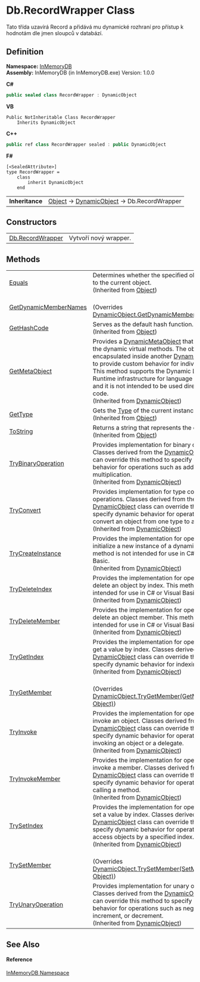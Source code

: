 # Db.RecordWrapper Class


Tato třída uzavírá Record a přidává mu dynamické rozhraní pro přístup k hodnotám dle jmen sloupců v databází.



## Definition
**Namespace:** <a href="https://gitlab.mff.cuni.cz/teaching/nprg031/2022-summer/student-telcerj/-/tree/master/InMemoryDB/Help/044e8d7f-0f94-a8b4-bd65-529f6359fdf7">InMemoryDB</a>  
**Assembly:** InMemoryDB (in InMemoryDB.exe) Version: 1.0.0

**C#**
``` C#
public sealed class RecordWrapper : DynamicObject
```
**VB**
``` VB
Public NotInheritable Class RecordWrapper
	Inherits DynamicObject
```
**C++**
``` C++
public ref class RecordWrapper sealed : public DynamicObject
```
**F#**
``` F#
[<SealedAttribute>]
type RecordWrapper = 
    class
        inherit DynamicObject
    end
```

<table><tr><td><strong>Inheritance</strong></td><td><a href="https://gitlab.mff.cuni.cz/teaching/nprg031/2022-summer/student-telcerj/-/tree/master/InMemoryDB/Help/https://learn.microsoft.com/dotnet/api/system.object" target="_blank" rel="noopener noreferrer">Object</a>  →  <a href="https://gitlab.mff.cuni.cz/teaching/nprg031/2022-summer/student-telcerj/-/tree/master/InMemoryDB/Help/https://learn.microsoft.com/dotnet/api/system.dynamic.dynamicobject" target="_blank" rel="noopener noreferrer">DynamicObject</a>  →  Db.RecordWrapper</td></tr>
</table>



## Constructors
<table>
<tr>
<td><a href="https://gitlab.mff.cuni.cz/teaching/nprg031/2022-summer/student-telcerj/-/tree/master/InMemoryDB/Help/478e79c1-235a-88dc-895c-0030f9454167">Db.RecordWrapper</a></td>
<td>Vytvoří nový wrapper.</td></tr>
</table>

## Methods
<table>
<tr>
<td><a href="https://gitlab.mff.cuni.cz/teaching/nprg031/2022-summer/student-telcerj/-/tree/master/InMemoryDB/Help/https://learn.microsoft.com/dotnet/api/system.object.equals#system-object-equals(system-object)" target="_blank" rel="noopener noreferrer">Equals</a></td>
<td>Determines whether the specified object is equal to the current object.<br />(Inherited from <a href="https://gitlab.mff.cuni.cz/teaching/nprg031/2022-summer/student-telcerj/-/tree/master/InMemoryDB/Help/https://learn.microsoft.com/dotnet/api/system.object" target="_blank" rel="noopener noreferrer">Object</a>)</td></tr>
<tr>
<td><a href="https://gitlab.mff.cuni.cz/teaching/nprg031/2022-summer/student-telcerj/-/tree/master/InMemoryDB/Help/65ba6244-f400-00fb-fa11-29bd6e3c94df">GetDynamicMemberNames</a></td>
<td><br />(Overrides <a href="https://gitlab.mff.cuni.cz/teaching/nprg031/2022-summer/student-telcerj/-/tree/master/InMemoryDB/Help/https://learn.microsoft.com/dotnet/api/system.dynamic.dynamicobject.getdynamicmembernames#system-dynamic-dynamicobject-getdynamicmembernames" target="_blank" rel="noopener noreferrer">DynamicObject.GetDynamicMemberNames()</a>)</td></tr>
<tr>
<td><a href="https://gitlab.mff.cuni.cz/teaching/nprg031/2022-summer/student-telcerj/-/tree/master/InMemoryDB/Help/https://learn.microsoft.com/dotnet/api/system.object.gethashcode#system-object-gethashcode" target="_blank" rel="noopener noreferrer">GetHashCode</a></td>
<td>Serves as the default hash function.<br />(Inherited from <a href="https://gitlab.mff.cuni.cz/teaching/nprg031/2022-summer/student-telcerj/-/tree/master/InMemoryDB/Help/https://learn.microsoft.com/dotnet/api/system.object" target="_blank" rel="noopener noreferrer">Object</a>)</td></tr>
<tr>
<td><a href="https://gitlab.mff.cuni.cz/teaching/nprg031/2022-summer/student-telcerj/-/tree/master/InMemoryDB/Help/https://learn.microsoft.com/dotnet/api/system.dynamic.dynamicobject.getmetaobject#system-dynamic-dynamicobject-getmetaobject(system-linq-expressions-expression)" target="_blank" rel="noopener noreferrer">GetMetaObject</a></td>
<td>Provides a <a href="https://gitlab.mff.cuni.cz/teaching/nprg031/2022-summer/student-telcerj/-/tree/master/InMemoryDB/Help/https://learn.microsoft.com/dotnet/api/system.dynamic.dynamicmetaobject" target="_blank" rel="noopener noreferrer">DynamicMetaObject</a> that dispatches to the dynamic virtual methods. The object can be encapsulated inside another <a href="https://gitlab.mff.cuni.cz/teaching/nprg031/2022-summer/student-telcerj/-/tree/master/InMemoryDB/Help/https://learn.microsoft.com/dotnet/api/system.dynamic.dynamicmetaobject" target="_blank" rel="noopener noreferrer">DynamicMetaObject</a> to provide custom behavior for individual actions. This method supports the Dynamic Language Runtime infrastructure for language implementers and it is not intended to be used directly from your code.<br />(Inherited from <a href="https://gitlab.mff.cuni.cz/teaching/nprg031/2022-summer/student-telcerj/-/tree/master/InMemoryDB/Help/https://learn.microsoft.com/dotnet/api/system.dynamic.dynamicobject" target="_blank" rel="noopener noreferrer">DynamicObject</a>)</td></tr>
<tr>
<td><a href="https://gitlab.mff.cuni.cz/teaching/nprg031/2022-summer/student-telcerj/-/tree/master/InMemoryDB/Help/https://learn.microsoft.com/dotnet/api/system.object.gettype#system-object-gettype" target="_blank" rel="noopener noreferrer">GetType</a></td>
<td>Gets the <a href="https://gitlab.mff.cuni.cz/teaching/nprg031/2022-summer/student-telcerj/-/tree/master/InMemoryDB/Help/https://learn.microsoft.com/dotnet/api/system.type" target="_blank" rel="noopener noreferrer">Type</a> of the current instance.<br />(Inherited from <a href="https://gitlab.mff.cuni.cz/teaching/nprg031/2022-summer/student-telcerj/-/tree/master/InMemoryDB/Help/https://learn.microsoft.com/dotnet/api/system.object" target="_blank" rel="noopener noreferrer">Object</a>)</td></tr>
<tr>
<td><a href="https://gitlab.mff.cuni.cz/teaching/nprg031/2022-summer/student-telcerj/-/tree/master/InMemoryDB/Help/https://learn.microsoft.com/dotnet/api/system.object.tostring#system-object-tostring" target="_blank" rel="noopener noreferrer">ToString</a></td>
<td>Returns a string that represents the current object.<br />(Inherited from <a href="https://gitlab.mff.cuni.cz/teaching/nprg031/2022-summer/student-telcerj/-/tree/master/InMemoryDB/Help/https://learn.microsoft.com/dotnet/api/system.object" target="_blank" rel="noopener noreferrer">Object</a>)</td></tr>
<tr>
<td><a href="https://gitlab.mff.cuni.cz/teaching/nprg031/2022-summer/student-telcerj/-/tree/master/InMemoryDB/Help/https://learn.microsoft.com/dotnet/api/system.dynamic.dynamicobject.trybinaryoperation#system-dynamic-dynamicobject-trybinaryoperation(system-dynamic-binaryoperationbinder-system-object-system-object@)" target="_blank" rel="noopener noreferrer">TryBinaryOperation</a></td>
<td>Provides implementation for binary operations. Classes derived from the <a href="https://gitlab.mff.cuni.cz/teaching/nprg031/2022-summer/student-telcerj/-/tree/master/InMemoryDB/Help/https://learn.microsoft.com/dotnet/api/system.dynamic.dynamicobject" target="_blank" rel="noopener noreferrer">DynamicObject</a> class can override this method to specify dynamic behavior for operations such as addition and multiplication.<br />(Inherited from <a href="https://gitlab.mff.cuni.cz/teaching/nprg031/2022-summer/student-telcerj/-/tree/master/InMemoryDB/Help/https://learn.microsoft.com/dotnet/api/system.dynamic.dynamicobject" target="_blank" rel="noopener noreferrer">DynamicObject</a>)</td></tr>
<tr>
<td><a href="https://gitlab.mff.cuni.cz/teaching/nprg031/2022-summer/student-telcerj/-/tree/master/InMemoryDB/Help/https://learn.microsoft.com/dotnet/api/system.dynamic.dynamicobject.tryconvert#system-dynamic-dynamicobject-tryconvert(system-dynamic-convertbinder-system-object@)" target="_blank" rel="noopener noreferrer">TryConvert</a></td>
<td>Provides implementation for type conversion operations. Classes derived from the <a href="https://gitlab.mff.cuni.cz/teaching/nprg031/2022-summer/student-telcerj/-/tree/master/InMemoryDB/Help/https://learn.microsoft.com/dotnet/api/system.dynamic.dynamicobject" target="_blank" rel="noopener noreferrer">DynamicObject</a> class can override this method to specify dynamic behavior for operations that convert an object from one type to another.<br />(Inherited from <a href="https://gitlab.mff.cuni.cz/teaching/nprg031/2022-summer/student-telcerj/-/tree/master/InMemoryDB/Help/https://learn.microsoft.com/dotnet/api/system.dynamic.dynamicobject" target="_blank" rel="noopener noreferrer">DynamicObject</a>)</td></tr>
<tr>
<td><a href="https://gitlab.mff.cuni.cz/teaching/nprg031/2022-summer/student-telcerj/-/tree/master/InMemoryDB/Help/https://learn.microsoft.com/dotnet/api/system.dynamic.dynamicobject.trycreateinstance#system-dynamic-dynamicobject-trycreateinstance(system-dynamic-createinstancebinder-system-object()-system-object@)" target="_blank" rel="noopener noreferrer">TryCreateInstance</a></td>
<td>Provides the implementation for operations that initialize a new instance of a dynamic object. This method is not intended for use in C# or Visual Basic.<br />(Inherited from <a href="https://gitlab.mff.cuni.cz/teaching/nprg031/2022-summer/student-telcerj/-/tree/master/InMemoryDB/Help/https://learn.microsoft.com/dotnet/api/system.dynamic.dynamicobject" target="_blank" rel="noopener noreferrer">DynamicObject</a>)</td></tr>
<tr>
<td><a href="https://gitlab.mff.cuni.cz/teaching/nprg031/2022-summer/student-telcerj/-/tree/master/InMemoryDB/Help/https://learn.microsoft.com/dotnet/api/system.dynamic.dynamicobject.trydeleteindex#system-dynamic-dynamicobject-trydeleteindex(system-dynamic-deleteindexbinder-system-object())" target="_blank" rel="noopener noreferrer">TryDeleteIndex</a></td>
<td>Provides the implementation for operations that delete an object by index. This method is not intended for use in C# or Visual Basic.<br />(Inherited from <a href="https://gitlab.mff.cuni.cz/teaching/nprg031/2022-summer/student-telcerj/-/tree/master/InMemoryDB/Help/https://learn.microsoft.com/dotnet/api/system.dynamic.dynamicobject" target="_blank" rel="noopener noreferrer">DynamicObject</a>)</td></tr>
<tr>
<td><a href="https://gitlab.mff.cuni.cz/teaching/nprg031/2022-summer/student-telcerj/-/tree/master/InMemoryDB/Help/https://learn.microsoft.com/dotnet/api/system.dynamic.dynamicobject.trydeletemember#system-dynamic-dynamicobject-trydeletemember(system-dynamic-deletememberbinder)" target="_blank" rel="noopener noreferrer">TryDeleteMember</a></td>
<td>Provides the implementation for operations that delete an object member. This method is not intended for use in C# or Visual Basic.<br />(Inherited from <a href="https://gitlab.mff.cuni.cz/teaching/nprg031/2022-summer/student-telcerj/-/tree/master/InMemoryDB/Help/https://learn.microsoft.com/dotnet/api/system.dynamic.dynamicobject" target="_blank" rel="noopener noreferrer">DynamicObject</a>)</td></tr>
<tr>
<td><a href="https://gitlab.mff.cuni.cz/teaching/nprg031/2022-summer/student-telcerj/-/tree/master/InMemoryDB/Help/https://learn.microsoft.com/dotnet/api/system.dynamic.dynamicobject.trygetindex#system-dynamic-dynamicobject-trygetindex(system-dynamic-getindexbinder-system-object()-system-object@)" target="_blank" rel="noopener noreferrer">TryGetIndex</a></td>
<td>Provides the implementation for operations that get a value by index. Classes derived from the <a href="https://gitlab.mff.cuni.cz/teaching/nprg031/2022-summer/student-telcerj/-/tree/master/InMemoryDB/Help/https://learn.microsoft.com/dotnet/api/system.dynamic.dynamicobject" target="_blank" rel="noopener noreferrer">DynamicObject</a> class can override this method to specify dynamic behavior for indexing operations.<br />(Inherited from <a href="https://gitlab.mff.cuni.cz/teaching/nprg031/2022-summer/student-telcerj/-/tree/master/InMemoryDB/Help/https://learn.microsoft.com/dotnet/api/system.dynamic.dynamicobject" target="_blank" rel="noopener noreferrer">DynamicObject</a>)</td></tr>
<tr>
<td><a href="https://gitlab.mff.cuni.cz/teaching/nprg031/2022-summer/student-telcerj/-/tree/master/InMemoryDB/Help/637fd112-2b60-8f05-82ee-0168d965856e">TryGetMember</a></td>
<td><br />(Overrides <a href="https://gitlab.mff.cuni.cz/teaching/nprg031/2022-summer/student-telcerj/-/tree/master/InMemoryDB/Help/https://learn.microsoft.com/dotnet/api/system.dynamic.dynamicobject.trygetmember#system-dynamic-dynamicobject-trygetmember(system-dynamic-getmemberbinder-system-object@)" target="_blank" rel="noopener noreferrer">DynamicObject.TryGetMember(GetMemberBinder, Object)</a>)</td></tr>
<tr>
<td><a href="https://gitlab.mff.cuni.cz/teaching/nprg031/2022-summer/student-telcerj/-/tree/master/InMemoryDB/Help/https://learn.microsoft.com/dotnet/api/system.dynamic.dynamicobject.tryinvoke#system-dynamic-dynamicobject-tryinvoke(system-dynamic-invokebinder-system-object()-system-object@)" target="_blank" rel="noopener noreferrer">TryInvoke</a></td>
<td>Provides the implementation for operations that invoke an object. Classes derived from the <a href="https://gitlab.mff.cuni.cz/teaching/nprg031/2022-summer/student-telcerj/-/tree/master/InMemoryDB/Help/https://learn.microsoft.com/dotnet/api/system.dynamic.dynamicobject" target="_blank" rel="noopener noreferrer">DynamicObject</a> class can override this method to specify dynamic behavior for operations such as invoking an object or a delegate.<br />(Inherited from <a href="https://gitlab.mff.cuni.cz/teaching/nprg031/2022-summer/student-telcerj/-/tree/master/InMemoryDB/Help/https://learn.microsoft.com/dotnet/api/system.dynamic.dynamicobject" target="_blank" rel="noopener noreferrer">DynamicObject</a>)</td></tr>
<tr>
<td><a href="https://gitlab.mff.cuni.cz/teaching/nprg031/2022-summer/student-telcerj/-/tree/master/InMemoryDB/Help/https://learn.microsoft.com/dotnet/api/system.dynamic.dynamicobject.tryinvokemember#system-dynamic-dynamicobject-tryinvokemember(system-dynamic-invokememberbinder-system-object()-system-object@)" target="_blank" rel="noopener noreferrer">TryInvokeMember</a></td>
<td>Provides the implementation for operations that invoke a member. Classes derived from the <a href="https://gitlab.mff.cuni.cz/teaching/nprg031/2022-summer/student-telcerj/-/tree/master/InMemoryDB/Help/https://learn.microsoft.com/dotnet/api/system.dynamic.dynamicobject" target="_blank" rel="noopener noreferrer">DynamicObject</a> class can override this method to specify dynamic behavior for operations such as calling a method.<br />(Inherited from <a href="https://gitlab.mff.cuni.cz/teaching/nprg031/2022-summer/student-telcerj/-/tree/master/InMemoryDB/Help/https://learn.microsoft.com/dotnet/api/system.dynamic.dynamicobject" target="_blank" rel="noopener noreferrer">DynamicObject</a>)</td></tr>
<tr>
<td><a href="https://gitlab.mff.cuni.cz/teaching/nprg031/2022-summer/student-telcerj/-/tree/master/InMemoryDB/Help/https://learn.microsoft.com/dotnet/api/system.dynamic.dynamicobject.trysetindex#system-dynamic-dynamicobject-trysetindex(system-dynamic-setindexbinder-system-object()-system-object)" target="_blank" rel="noopener noreferrer">TrySetIndex</a></td>
<td>Provides the implementation for operations that set a value by index. Classes derived from the <a href="https://gitlab.mff.cuni.cz/teaching/nprg031/2022-summer/student-telcerj/-/tree/master/InMemoryDB/Help/https://learn.microsoft.com/dotnet/api/system.dynamic.dynamicobject" target="_blank" rel="noopener noreferrer">DynamicObject</a> class can override this method to specify dynamic behavior for operations that access objects by a specified index.<br />(Inherited from <a href="https://gitlab.mff.cuni.cz/teaching/nprg031/2022-summer/student-telcerj/-/tree/master/InMemoryDB/Help/https://learn.microsoft.com/dotnet/api/system.dynamic.dynamicobject" target="_blank" rel="noopener noreferrer">DynamicObject</a>)</td></tr>
<tr>
<td><a href="https://gitlab.mff.cuni.cz/teaching/nprg031/2022-summer/student-telcerj/-/tree/master/InMemoryDB/Help/a289368f-80b0-5a5d-cd64-b04123246482">TrySetMember</a></td>
<td><br />(Overrides <a href="https://gitlab.mff.cuni.cz/teaching/nprg031/2022-summer/student-telcerj/-/tree/master/InMemoryDB/Help/https://learn.microsoft.com/dotnet/api/system.dynamic.dynamicobject.trysetmember#system-dynamic-dynamicobject-trysetmember(system-dynamic-setmemberbinder-system-object)" target="_blank" rel="noopener noreferrer">DynamicObject.TrySetMember(SetMemberBinder, Object)</a>)</td></tr>
<tr>
<td><a href="https://gitlab.mff.cuni.cz/teaching/nprg031/2022-summer/student-telcerj/-/tree/master/InMemoryDB/Help/https://learn.microsoft.com/dotnet/api/system.dynamic.dynamicobject.tryunaryoperation#system-dynamic-dynamicobject-tryunaryoperation(system-dynamic-unaryoperationbinder-system-object@)" target="_blank" rel="noopener noreferrer">TryUnaryOperation</a></td>
<td>Provides implementation for unary operations. Classes derived from the <a href="https://gitlab.mff.cuni.cz/teaching/nprg031/2022-summer/student-telcerj/-/tree/master/InMemoryDB/Help/https://learn.microsoft.com/dotnet/api/system.dynamic.dynamicobject" target="_blank" rel="noopener noreferrer">DynamicObject</a> class can override this method to specify dynamic behavior for operations such as negation, increment, or decrement.<br />(Inherited from <a href="https://gitlab.mff.cuni.cz/teaching/nprg031/2022-summer/student-telcerj/-/tree/master/InMemoryDB/Help/https://learn.microsoft.com/dotnet/api/system.dynamic.dynamicobject" target="_blank" rel="noopener noreferrer">DynamicObject</a>)</td></tr>
</table>

## See Also


#### Reference
<a href="https://gitlab.mff.cuni.cz/teaching/nprg031/2022-summer/student-telcerj/-/tree/master/InMemoryDB/Help/044e8d7f-0f94-a8b4-bd65-529f6359fdf7">InMemoryDB Namespace</a>  
